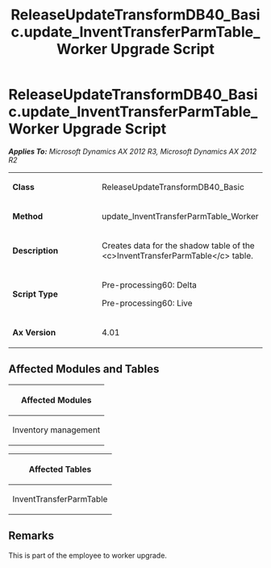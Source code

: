 ﻿---
title: ReleaseUpdateTransformDB40_Basic.update_InventTransferParmTable_Worker Upgrade Script
TOCTitle: ReleaseUpdateTransformDB40_Basic.update_InventTransferParmTable_Worker Upgrade Script
ms:assetid: fa9473b1-30e6-6ed9-2dd9-6f76b998e91a
ms:mtpsurl: https://msdn.microsoft.com/en-us/library/JJ720065(v=AX.60)
ms:contentKeyID: 49712371
ms.date: 05/18/2015
mtps_version: v=AX.60
---

# ReleaseUpdateTransformDB40\_Basic.update\_InventTransferParmTable\_Worker Upgrade Script 


_**Applies To:** Microsoft Dynamics AX 2012 R3, Microsoft Dynamics AX 2012 R2_

<table>
<colgroup>
<col style="width: 50%" />
<col style="width: 50%" />
</colgroup>
<tbody>
<tr class="odd">
<td><p><strong>Class</strong></p></td>
<td><p>ReleaseUpdateTransformDB40_Basic</p></td>
</tr>
<tr class="even">
<td><p><strong>Method</strong></p></td>
<td><p>update_InventTransferParmTable_Worker</p></td>
</tr>
<tr class="odd">
<td><p><strong>Description</strong></p></td>
<td><p>Creates data for the shadow table of the &lt;c&gt;InventTransferParmTable&lt;/c&gt; table.</p></td>
</tr>
<tr class="even">
<td><p><strong>Script Type</strong></p></td>
<td><p>Pre-processing60: Delta</p>
<p>Pre-processing60: Live</p></td>
</tr>
<tr class="odd">
<td><p><strong>Ax Version</strong></p></td>
<td><p>4.01</p></td>
</tr>
</tbody>
</table>


## Affected Modules and Tables

<table>
<colgroup>
<col style="width: 100%" />
</colgroup>
<thead>
<tr class="header">
<th><p>Affected Modules</p></th>
</tr>
</thead>
<tbody>
<tr class="odd">
<td><p>Inventory management</p></td>
</tr>
</tbody>
</table>


<table>
<colgroup>
<col style="width: 100%" />
</colgroup>
<thead>
<tr class="header">
<th><p>Affected Tables</p></th>
</tr>
</thead>
<tbody>
<tr class="odd">
<td><p>InventTransferParmTable</p></td>
</tr>
</tbody>
</table>


## Remarks

This is part of the employee to worker upgrade.

  


